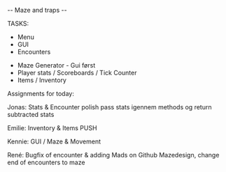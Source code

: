 -- Maze and traps --

TASKS:
+ Menu
+ GUI
+ Encounters

- Maze Generator - Gui først
- Player stats / Scoreboards / Tick Counter
- Items / Inventory


Assignments for today:

Jonas: Stats & Encounter polish
pass stats igennem methods og return subtracted stats

Emilie: Inventory & Items
PUSH

Kennie: GUI / Maze & Movement

René: Bugfix of encounter & adding Mads on Github
Mazedesign, change end of encounters to maze

